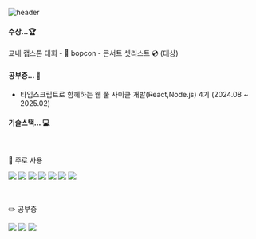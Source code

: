 ![header](https://capsule-render.vercel.app/api?type=venom&color=0:323232,40:3F3F3F,100:1C1C1C&height=300&section=header&text=leechan&fontSize=60&animation=fadeIn&fontColor=FFFFFF)

#### 수상...🏆
교내 캡스톤 대회 - 🥇 bopcon - 콘서트 셋리스트 💿 (대상)


#### 공부중... 🌳

- 타입스크립트로 함께하는 웹 풀 사이클 개발(React,Node.js) 4기 (2024.08 ~ 2025.02)

#### 기술스택... 💻

<br>

👀 주로 사용
<br>

<img src="https://img.shields.io/badge/react.js-61DAFB?style=for-the-badge&logo=react&logoColor=black"/> <img src="https://img.shields.io/badge/javascript-F7DF1E?style=for-the-badge&logo=javascript&logoColor=white"/> <img src="https://img.shields.io/badge/typescript-3178C6?style=for-the-badge&logo=typescript&logoColor=white"/> <img src="https://img.shields.io/badge/Tailwind_CSS-38B2AC?style=for-the-badge&logo=tailwind-css&logoColor=white"/> <img src="https://img.shields.io/badge/html5-E34F26?style=for-the-badge&logo=html5&logoColor=white"/> <img src="https://img.shields.io/badge/css3-1572B6?style=for-the-badge&logo=css3&logoColor=white"/> <img src="https://img.shields.io/badge/redux-764ABC?style=for-the-badge&logo=redux&logoColor=white" />

<br>

✏️ 공부중
<br>

<img src="https://img.shields.io/badge/next.js-000000?style=for-the-badge&logo=next.js&logoColor=white"/> <img src="https://img.shields.io/badge/React Query-FF4154?style=for-the-badge&logo=React Query&logoColor=white" /> <img src="https://img.shields.io/badge/python-3776AB?style=for-the-badge&logo=python&logoColor=white" />

</div>
